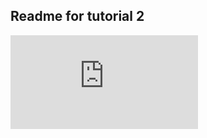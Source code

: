## Readme for tutorial 2

![\Large x=\frac{-b\pm\sqrt{b^2-4ac}}{2a}](https://latex.codecogs.com/svg.latex?x%3D%5Cfrac%7B-b%5Cpm%5Csqrt%7Bb%5E2-4ac%7D%7D%7B2a%7D)